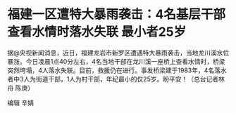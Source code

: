 # 福建一区遭特大暴雨袭击：4名基层干部查看水情时落水失联 最小者25岁

据@央视新闻消息，近日，福建龙岩市新罗区遭遇特大暴雨袭击，当地龙川溪水位暴涨。今日凌晨1点40分左右，4名当地干部在龙川溪一座桥上查看水情时，桥梁突然垮塌，4人落水失联。目前，救援仍在进行。事发桥梁建于1983年，4名落水者中3人为街道干部，1人为村干部，年纪最小的仅25岁。盼平安！（总台记者林舟
陈庚）

编辑 辛婧

